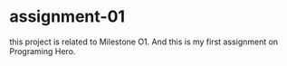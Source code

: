 # assignment-01
this project is related to Milestone O1. And this is my first assignment on Programing Hero.
